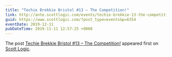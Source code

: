```yaml
---
title: "Techie Brekkie Bristol #13 – The Competition!"
link: http://ante.scottlogic.com/events/techie-brekkie-13-the-competition/
guid: https://www.scottlogic.com/?post_type=events&p=6354
eventDate: 2019-12-11
pubDateTime: 2019-11-11 12:57:25 +0000
---
```


<p>The post <a rel="nofollow" href="http://ante.scottlogic.com/events/techie-brekkie-13-the-competition/">Techie Brekkie Bristol #13 – The Competition!</a> appeared first on <a rel="nofollow" href="http://ante.scottlogic.com">Scott Logic</a>.</p>